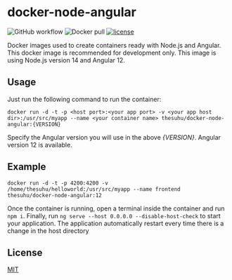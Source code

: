 # docker-node-angular

![GitHub workflow](https://github.com/thesuhu/docker-node-angular/actions/workflows/docker-image.yml/badge.svg) ![Docker pull](https://img.shields.io/docker/pulls/thesuhu/docker-node-angular) [![license](https://img.shields.io/github/license/thesuhu/docker-node-angular)](https://github.com/thesuhu/docker-node-angular/blob/master/LICENSE)

Docker images used to create containers ready with Node.js and Angular. This docker image is recommended for development only. This image is using Node.js version 14 and Angular 12.

## Usage

Just run the following command to run the container:

```
docker run -d -t -p <host port>:<your app port> -v <your app host dir>:/usr/src/myapp --name <your container name> thesuhu/docker-node-angular:{VERSION}
```

Specify the Angular version you will use in the above *{VERSION}*. Angular version 12 is available.

## Example

```
docker run -d -t -p 4200:4200 -v /home/thesuhu/helloworld:/usr/src/myapp --name frontend thesuhu/docker-node-angular:12
```

Once the container is running, open a terminal inside the container and run `npm i`. Finally, run `ng serve --host 0.0.0.0 --disable-host-check` to start your application. The application automatically restart every time there is a change in the host directory

## License

[MIT](https://github.com/thesuhu/docker-node-angular/blob/master/LICENSE)

